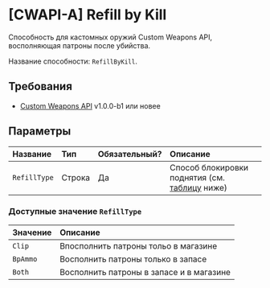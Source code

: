# [CWAPI-A] Refill by Kill

Способность для кастомных оружий Custom Weapons API, восполняющая патроны после убийства.

Название способности: `RefillByKill`.

## Требования

- [Custom Weapons API](https://github.com/AmxxModularEcosystem/CustomWeaponsAPI) v1.0.0-b1 или новее

## Параметры

| Название     | Тип    | Обязательный? | Описание                                                                  |
| :----------- | :----- | :------------ | :------------------------------------------------------------------------ |
| `RefillType` | Строка | Да            | Способ блокировки поднятия (см. [таблицу](#доступные-значение-refilltype) ниже) |

### Доступные значение `RefillType`

| Значение | Описание                                 |
| :------- | :--------------------------------------- |
| `Clip`   | Впосполнить патроны тольо в магазине     |
| `BpAmmo` | Восполнить патроны только в запасе       |
| `Both`   | Восполнить патроны в запасе и в магазине |
